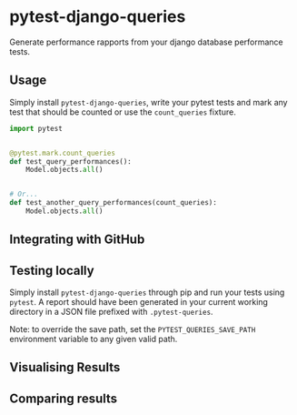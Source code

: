 # pytest-django-queries
Generate performance rapports from your django database performance tests.

## Usage
Simply install `pytest-django-queries`, write your pytest tests and mark any
test that should be counted or use the `count_queries` fixture.

```python
import pytest


@pytest.mark.count_queries
def test_query_performances():
    Model.objects.all()


# Or...
def test_another_query_performances(count_queries):
    Model.objects.all()
```

## Integrating with GitHub

## Testing locally
Simply install `pytest-django-queries` through pip and run your 
tests using `pytest`. A report should have been generated in your
current working directory in a JSON file prefixed with `.pytest-queries`.

Note: to override the save path, set the `PYTEST_QUERIES_SAVE_PATH`
environment variable to any given valid path.

## Visualising Results

## Comparing results
